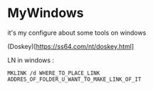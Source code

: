 # MyWindows
it's my configure about some tools on windows

(Doskey)[https://ss64.com/nt/doskey.html]

LN in windows : 
```
MKLINK /d WHERE_TO_PLACE_LINK ADDRES_OF_FOLDER_U_WANT_TO_MAKE_LINK_OF_IT
